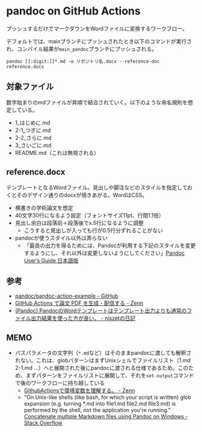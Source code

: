 # pandoc on GitHub Actions

プッシュするだけでマークダウンをWordファイルに変換するワークフロー。

デフォルトでは、mainブランチにプッシュされたとき以下のコマンドが実行され、コンパイル結果が`main_pandoc`ブランチにプッシュされる。

`pandoc [[:digit:]]*.md -o リポジトリ名.docx --reference-doc reference.docx`

## 対象ファイル

数字始まりのmdファイルが昇順で結合されていく。以下のような命名規則を想定している。

- 1_はじめに.md
- 2-1_つぎに.md
- 2-2_さらに.md
- 3_さいごに.md
- README.md（これは無視される）

## reference.docx

テンプレートとなるWordファイル。見出しや脚注などのスタイルを指定しておくとそのデザイン通りのdocxが焼きあがる。WordはCSS。

- 横書きの学術論文を想定
- 40文字30行になるよう設定（フォントサイズ11pt、行間1.1倍）
- 見出し余白は段落前＋段落後でx.5行になるように調整
  - こうすると見出しが入っても行が0.5行分ずれることがない
- pandocが使うスタイル以外は弄らない
  - 「最良の出力を得るためには、Pandocが利用する下記のスタイルを変更するようにし、それ以外は変更しないようにしてください」[Pandoc User’s Guide 日本語版](https://pandoc-doc-ja.readthedocs.io/ja/latest/users-guide.html#options-affecting-specific-writers)

## 参考

- [pandoc/pandoc-action-example - GitHub](https://github.com/pandoc/pandoc-action-example)
- [GitHub Actions で論文 PDF を生成・配信する - Zenn](https://zenn.dev/junkato/articles/github-actions-to-generate-pdfs-for-pages)
- [(Pandoc) PandocのWordテンプレートはテンプレート出力よりも通常のファイル出力結果を使った方が良い。 - niszetの日記](https://niszet.hatenablog.com/entry/2020/01/03/080000)

## MEMO

- パスパラメータの文字列（`*.md`など）はそのままpandocに渡しても解釈されない。これは、globパターンはまずUnixシェルでファイルリスト（1.md 2-1.md ...）へと展開された後にpandocに渡される仕様であるため。このため、まずパターンをファイルリストに展開して、それを`set-output`コマンドで後のワークフローに持ち越している
  - [GithubActionsで環境変数を理解する。 - Zenn](https://zenn.dev/hashito/articles/aef4de448f341b)
  - "On Unix-like shells (like bash, for which your script is written) glob expansion (e.g. turning \*.md into file1.md file2.md file3.md) is performed by the shell, not the application you're running." [Concatenate multiple Markdown files using Pandoc on Windows - Stack Overflow](https://stackoverflow.com/questions/49978926/concatenate-multiple-markdown-files-using-pandoc-on-windows)
